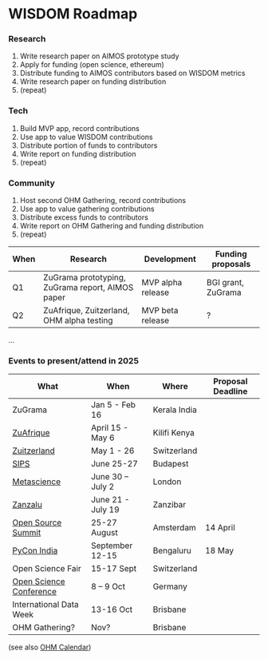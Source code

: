 # WISDOM Roadmap

### Research
1. Write research paper on AIMOS prototype study
2. Apply for funding (open science, ethereum)
3. Distribute funding to AIMOS contributors based on WISDOM metrics
4. Write research paper on funding distribution
5. (repeat)

### Tech
1. Build MVP app, record contributions
2. Use app to value WISDOM contributions
3. Distribute portion of funds to contributors
4. Write report on funding distribution
5. (repeat)

### Community
1. Host second OHM Gathering, record contributions
2. Use app to value gathering contributions
3. Distribute excess funds to contributors
4. Write report on OHM Gathering and funding distribution
5. (repeat)

| When | Research | Development | Funding proposals |
| --- | --- | --- | --- |
| Q1 | ZuGrama prototyping, ZuGrama report, AIMOS paper | MVP alpha release | BGI grant, ZuGrama | 
| Q2 | ZuAfrique, Zuitzerland, OHM alpha testing | MVP beta release | ? |
...

### Events to present/attend in 2025

| What    | When | Where | Proposal Deadline |
| --- | --- | --- | --- |
| ZuGrama | Jan 5 - Feb 16 | Kerala India | 
| [ZuAfrique](https://zuafrique.onrender.com/) | April 15 - May 6 | Kilifi Kenya |
| [Zuitzerland](https://zuitzerland.ch/) | May 1 - 26 | Switzerland |
| [SIPS](https://www.improvingpsych.org/SIPS2025/) | June 25-27 | Budapest |
| [Metascience](https://metascience.info/) | June 30 – July 2 | London |
| [Zanzalu](https://lu.ma/1kzrdu3s) | June 21 - July 19 | Zanzibar |
| [Open Source Summit](https://events.linuxfoundation.org/open-source-summit-europe/program/cfp/) | 25-27 August | Amsterdam | 14 April |
| [PyCon India](https://in.pycon.org/2025/cfp/) | September 12-15 | Bengaluru | 18 May |
| Open Science Fair | 15-17 Sept | Switzerland |
| [Open Science Conference](https://www.open-science-conference.eu/) | 8 – 9 Oct | Germany |
| International Data Week | 13-16 Oct | Brisbane |
| OHM Gathering? | Nov? | Brisbane | 
(see also [OHM Calendar](https://calendar.google.com/calendar/u/0?cid=b3BlbmhlYXJ0bWluZC5vcmdAZ21haWwuY29t))
